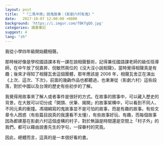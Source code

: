 ```yaml
---
layout: post
title:  "「二馬中原」說鬼故事：《影劇六村有鬼》"
date:   2017-10-07 12:00:00 +0800
background: 'https://i.imgur.com/fBKfgQO.jpg'
categories: 讀書筆記
suggest: 4
lang: "zh"
---
```


我從小學四年級開始聽相聲。

那時候好像是學校國語課本有一課在說相聲藝術，記得兼任國語課老師的級任班導師，在中午放了倪嘉昇、倪敏然兩位的《沒大沒小說相聲》，當時覺得相聲真是有趣；後來才得知了相聲瓦舍這個團體，那年應該是 2006 年，相聲瓦舍正在演出《上次、這次、下次》，前面的幾齣作品也都聽過，也漸漸從〈影劇六村〉這些段落，對於中國以及台灣的歷史有些初步的了解。

我覺得用故事來了解人或者事件是很好的方式。在故事的敘事中，可以藏入歷史的背景，在大致可以切分成「開頭、伏筆、揭開」的故事架構中，可以看到不同人、不同元素的衝撞。馮翊綱寫的鬼故事並不是可怕的故事，而是有趣的故事。有些文章令人困惑（有些篇目說真的我還看不太懂），有些故事好玩、有趣，而每個故事因為都建基在影劇六村這個虛構的村子，對於無論是時間還是空間上「村子外」的我們，都可以藉由說書先生的字句，一探眷村的究竟。

因此，總體而言，這真的是一本很好看的書。
